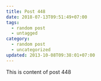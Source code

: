 ```yaml
---
title: Post 448
date: 2018-07-13T09:51:49+07:00
tags:
  - random post
  - untagged
category:
  - random post
  - uncategorized
updated: 2013-10-08T09:38:01+07:00
---
```

This is content of post 448